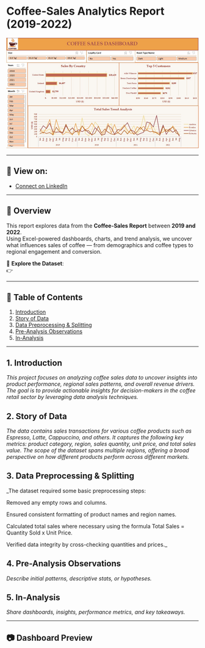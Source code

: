 # Coffee-Sales Analytics Report (2019-2022)

![Dashboard](https://raw.githubusercontent.com/iamsharononi/Coffee-Sales/refs/heads/main/Coffee%20Sales%20Dashboard.jpg) <!-- Replace with your image URL -->

---

## 🔗 View on: 
- [Connect on LinkedIn](https://www.linkedin.com/in/iamsharononi/)

- ---

## 🧠 Overview
This report explores data from the **Coffee-Sales Report** between **2019 and 2022**.  
Using Excel-powered dashboards, charts, and trend analysis, we uncover what influences sales of coffee — from demographics and coffee types to regional engagement and conversion.

📂 **Explore the Dataset**:  
👉 

---

## 📌 Table of Contents
1. [Introduction](#1-introduction)  
2. [Story of Data](#2-story-of-data)  
3. [Data Preprocessing & Splitting](#3-data-preprocessing--splitting)  
4. [Pre-Analysis Observations](#4-pre-analysis-observations)  
5. [In-Analysis](#5-in-analysis)

---

## 1. Introduction
_This project focuses on analyzing coffee sales data to uncover insights into product performance, regional sales patterns, and overall revenue drivers. The goal is to provide actionable insights for decision-makers in the coffee retail sector by leveraging data analysis techniques._

## 2. Story of Data
_The data contains sales transactions for various coffee products such as Espresso, Latte, Cappuccino, and others. It captures the following key metrics: product category, region, sales quantity, unit price, and total sales value. The scope of the dataset spans multiple regions, offering a broad perspective on how different products perform across different markets._

## 3. Data Preprocessing & Splitting
_The dataset required some basic preprocessing steps:

Removed any empty rows and columns.

Ensured consistent formatting of product names and region names.

Calculated total sales where necessary using the formula Total Sales = Quantity Sold x Unit Price.

Verified data integrity by cross-checking quantities and prices._

## 4. Pre-Analysis Observations
_Describe initial patterns, descriptive stats, or hypotheses._

## 5. In-Analysis
_Share dashboards, insights, performance metrics, and key takeaways._

---

## 📷 Dashboard Preview
